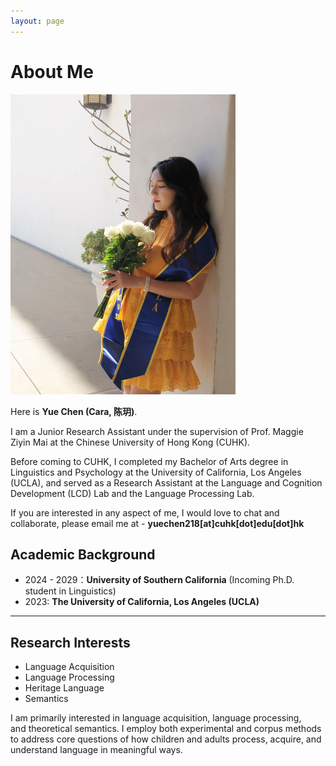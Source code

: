 ```yaml
---
layout: page
---
```


# About Me

<img src="images/yuechen.jpg" class="floatpic" width="360" height="480">

Here is **Yue Chen (Cara, 陈玥)**.

I am a Junior Research Assistant under the supervision of Prof. Maggie Ziyin Mai at the Chinese University of Hong Kong (CUHK).

Before coming to CUHK, I completed my Bachelor of Arts degree in Linguistics and Psychology at the University of California, Los Angeles (UCLA), and served as a Research Assistant at the Language and Cognition Development (LCD) Lab and the Language Processing Lab.

If you are interested in any aspect of me, I would love to chat and collaborate, please email me at - **yuechen218[at]cuhk[dot]edu[dot]hk**

## Academic Background

- 2024 - 2029：**University of Southern California** (Incoming Ph.D. student in Linguistics)
- 2023: **The University of California, Los Angeles (UCLA)**

---

## Research Interests

- Language Acquisition
- Language Processing
- Heritage Language
- Semantics

I am primarily interested in language acquisition, language processing, and theoretical semantics. I employ both experimental and corpus methods to address core questions of how children and adults process, acquire, and understand language in meaningful ways.


